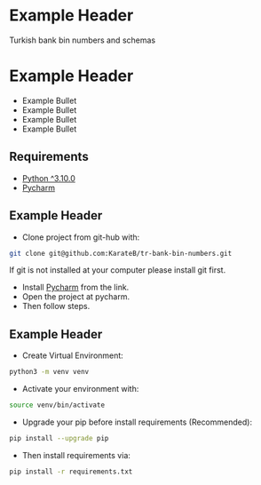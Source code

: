 # Example Header
Turkish bank bin numbers and schemas

# Example Header
* Example Bullet
* Example Bullet
* Example Bullet
* Example Bullet

## Requirements

* [Python ^3.10.0](https://www.python.org/ftp/python/3.10.0/Python-3.10.0.tgz)
* [Pycharm](https://www.jetbrains.com/pycharm)

## Example Header
* Clone project from git-hub with:

```bash
git clone git@github.com:KarateB/tr-bank-bin-numbers.git
```
If git is not installed at your computer please install git first.
* Install [Pycharm](https://www.jetbrains.com/pycharm) from the link.
* Open the project at pycharm.
* Then follow steps.

## Example Header

* Create Virtual Environment:

```bash
python3 -m venv venv
```

* Activate your environment with:

```bash
source venv/bin/activate 
```
* Upgrade your pip before install requirements (Recommended):

```bash
pip install --upgrade pip 
```
* Then install requirements via:

```bash
pip install -r requirements.txt 
```